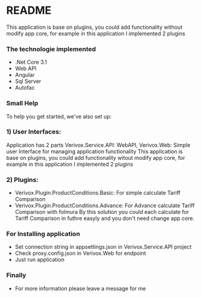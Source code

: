 # README #

This application is base on plugins, you could add functionality without modify app core, for example in this application I implemented 2 plugins

### The technologie implemented ###

* .Net Core 3.1
* Web API
* Angular
* Sql Server
* Autofac

### Small Help ###

To help you get started, we've also set up:
### 1) User Interfaces: ###
 Application has 2 parts Verivox.Service.API: WebAPI, Verivox.Web: Simple user Interface for managing application functionality
 This application is base on plugins, you could add functionality witout modify app core, for example in this application I implemented 2 plugins

### 2) Plugins: ###
* Verivox.Plugin.ProductConditions.Basic: For simple calculate Tariff Comparison
* Verivox.Plugin.ProductConditions.Advance: For Advance calculate Tariff Comparison with folmura
By this solution you could each calculate for Tariff Comparison in futhre easyly and you don't need change app core.

### For Installing application ###

* Set connection string in appsettings.json in Verivox.Service.API project
* Check proxy.config.json in Verivox.Web for endpoint
* Just run application

### Finally ###

* For more information please leave a message for me
